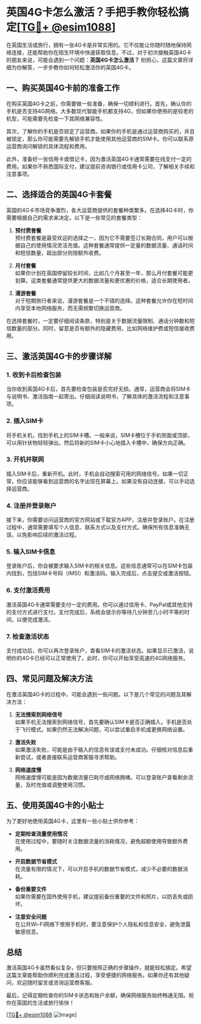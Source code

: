 # 英国4G卡怎么激活？手把手教你轻松搞定[[TG💪+ @esim1088](https://t.me/s/esim1088)]

在英国生活或旅行，拥有一张4G卡是非常实用的。它不仅能让你随时随地保持网络连接，还能帮助你在陌生环境中快速获取信息。不过，对于初次接触英国4G卡的朋友来说，可能会遇到一个问题：**英国4G卡怎么激活？** 别担心，这篇文章将详细为你解答，一步步教你如何轻松激活你的英国4G卡。

## 一、购买英国4G卡前的准备工作

在购买英国4G卡之前，你需要做一些准备，确保一切顺利进行。首先，确认你的手机是否支持4G网络。大多数现代智能手机都支持4G，但如果你使用的是较老的机型，可能需要先检查一下其网络兼容性。

其次，了解你的手机是否锁定了运营商。如果你的手机是通过运营商购买的，并且被锁定，那么你可能需要先解锁手机才能使用其他运营商的SIM卡。你可以联系原运营商询问解锁的具体流程和费用。

此外，准备好一张信用卡或借记卡，因为激活英国4G卡通常需要在线支付一定的费用。如果你不熟悉国际支付，建议提前咨询银行或信用卡公司，了解相关手续和注意事项。

## 二、选择适合的英国4G卡套餐

英国的4G卡市场竞争激烈，各大运营商提供的套餐种类繁多。在选择4G卡时，你需要根据自己的需求来决定。以下是一些常见的套餐类型：

1. **预付费套餐**  
   预付费套餐是最受欢迎的选择之一，因为它不需要签订长期合同，用户可以根据自己的使用情况灵活充值。这种套餐通常提供一定量的数据流量、通话时间和短信数量，超出部分则按额外收费。

2. **月付套餐**  
   如果你计划在英国停留较长时间，比如几个月甚至一年，那么月付套餐可能更划算。这类套餐通常提供更大的数据流量和更优惠的价格，适合长期使用者。

3. **漫游套餐**  
   对于短期旅行者来说，漫游套餐是一个不错的选择。这种套餐允许你在短时间内享受本地网络服务，而无需频繁切换运营商。

在选择套餐时，一定要仔细阅读条款，特别是关于数据流量限制、通话分钟数和短信数量的部分。同时，留意是否有额外的隐藏费用，比如网络维护费或短信接收费用。

## 三、激活英国4G卡的步骤详解

### 1. 收到卡后检查包装

当你收到英国4G卡后，首先要检查包装是否完好无损。通常，运营商会将SIM卡与说明书、激活指南一起寄出。仔细阅读说明书，了解具体的激活流程和注意事项。

### 2. 插入SIM卡

将手机关机，找到手机上的SIM卡槽。一般来说，SIM卡槽位于手机侧面或顶部，可以用针状物轻轻弹出。然后将新的SIM卡小心地插入卡槽中，确保方向正确。

### 3. 开机并联网

插入SIM卡后，重新开机。此时，手机会自动搜索可用的网络信号。如果一切正常，你应该能够看到运营商的名字出现在屏幕上。如果没有自动连接，可以手动选择运营商。

### 4. 注册并登录账户

接下来，你需要访问运营商的官方网站或下载官方APP，注册并登录账户。在注册过程中，通常需要填写个人信息、联系方式以及支付方式。确保所有信息准确无误，以免影响后续的激活过程。

### 5. 输入SIM卡信息

登录账户后，你会被要求输入SIM卡的相关信息。这些信息通常可以在SIM卡包装内找到，包括SIM卡号码（IMSI）和激活码。输入完成后，点击提交或激活按钮。

### 6. 支付激活费用

激活英国4G卡通常需要支付一定的费用。你可以通过信用卡、PayPal或其他支持的支付方式进行支付。支付完成后，系统会提示你等待几分钟至几小时不等的时间，以便完成激活。

### 7. 检查激活状态

支付成功后，你可以再次登录账户，查看SIM卡的激活状态。如果显示已激活，说明你的4G卡已经可以正常使用了。此时，你可以开始享受高速的4G网络服务。

## 四、常见问题及解决方法

在激活英国4G卡的过程中，可能会遇到一些问题。以下是几个常见的问题及其解决方法：

1. **无法搜索到网络信号**  
   如果手机无法搜索到网络信号，首先要确认SIM卡是否正确插入，手机是否处于飞行模式。如果仍然无法解决问题，可以尝试重启手机或更换网络设置。

2. **激活失败**  
   如果激活失败，可能是由于输入的信息有误或支付未成功。仔细核对信息后重新尝试，或者直接联系运营商客服寻求帮助。

3. **网络速度慢**  
   网络速度慢可能是因为数据流量已耗尽或网络拥堵。可以登录账户查看剩余流量，及时充值或调整使用习惯。

## 五、使用英国4G卡的小贴士

为了更好地使用英国4G卡，这里有一些小贴士供你参考：

- **定期检查流量使用情况**  
  在使用过程中，要随时关注数据流量的消耗情况，避免超额使用导致额外费用。

- **开启数据节省模式**  
  在流量有限的情况下，可以开启手机的数据节省模式，减少不必要的数据消耗。

- **备份重要文件**  
  如果你需要在国外使用手机，建议提前备份重要的文件和照片，以防丢失或损坏。

- **注意安全问题**  
  在公共Wi-Fi网络下使用手机时，要注意保护个人隐私和信息安全，避免泄露敏感信息。

## 总结

激活英国4G卡虽然看似复杂，但只要按照正确的步骤操作，就能轻松搞定。希望这篇文章能帮助你顺利完成激活过程，享受便捷的网络服务。如果你还有其他疑问，欢迎随时留言或咨询运营商客服。

最后，记得定期检查你的SIM卡状态和账户余额，确保网络服务始终畅通无阻。祝你在英国的生活或旅行愉快！

[[TG💪+ @esim1088](https://t.me/s/esim1088) ![Image](https://i.postimg.cc/4NQfJmqS/Snipaste-2025-05-13-00-14-12.png)]